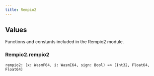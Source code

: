 ```yaml
---
title: Rempio2
---
```


## Values

Functions and constants included in the Rempio2 module.

### Rempio2.**rempio2**

```grain
rempio2: (x: WasmF64, i: WasmI64, sign: Bool) => (Int32, Float64, Float64)
```

